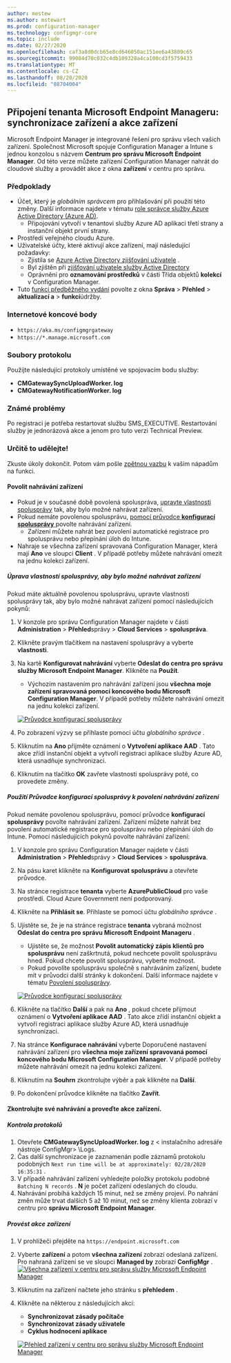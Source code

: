 ```yaml
---
author: mestew
ms.author: mstewart
ms.prod: configuration-manager
ms.technology: configmgr-core
ms.topic: include
ms.date: 02/27/2020
ms.openlocfilehash: caf3a8d0dcb65e8cd646050ac151ee6a43809c65
ms.sourcegitcommit: 99084d70c032c4db109328a4ca100cd3f5759433
ms.translationtype: MT
ms.contentlocale: cs-CZ
ms.lasthandoff: 08/20/2020
ms.locfileid: "88704004"
---
```

## <a name="microsoft-endpoint-manager-tenant-attach-device-sync-and-device-actions"></a><a name="bkmk_attach"></a> Připojení tenanta Microsoft Endpoint Manageru: synchronizace zařízení a akce zařízení
<!--3555758 live 3/4/2020-->
Microsoft Endpoint Manager je integrované řešení pro správu všech vašich zařízení. Společnost Microsoft spojuje Configuration Manager a Intune s jednou konzolou s názvem **Centrum pro správu Microsoft Endpoint Manager**. Od této verze můžete zařízení Configuration Manager nahrát do cloudové služby a provádět akce z okna **zařízení** v centru pro správu.

### <a name="prerequisites"></a>Předpoklady

- Účet, který je *globálním správcem* pro přihlašování při použití této změny. Další informace najdete v tématu [role správce služby Azure Active Directory (Azure AD)](/azure/role-based-access-control/rbac-and-directory-admin-roles#azure-ad-administrator-roles).
   - Připojování vytvoří v tenantovi služby Azure AD aplikaci třetí strany a instanční objekt první strany.
- Prostředí veřejného cloudu Azure.
- Uživatelské účty, které aktivují akce zařízení, mají následující požadavky:
   - Zjistila se [Azure Active Directory zjišťování uživatele](../../../../servers/deploy/configure/about-discovery-methods.md#azureaddisc) .
   - Byl zjištěn při [zjišťování uživatele služby Active Directory](../../../../servers/deploy/configure/about-discovery-methods.md#bkmk_aboutUser)
   - Oprávnění pro **oznamování prostředků** v části Třída objektů **kolekcí** v Configuration Manager.
- Tuto [funkci předběžného vydání](../../../../servers/manage/pre-release-features.md) povolte z okna **Správa**  >  **Přehled**  >  **aktualizací a**  >  **funkcí**údržby.

### <a name="internet-endpoints"></a>Internetové koncové body

- `https://aka.ms/configmgrgateway`
- `https://*.manage.microsoft.com`

### <a name="log-files"></a>Soubory protokolu
Použijte následující protokoly umístěné ve spojovacím bodu služby:

- **CMGatewaySyncUploadWorker. log**
- **CMGatewayNotificationWorker. log** 

### <a name="known-issues"></a>Známé problémy

Po registraci je potřeba restartovat službu SMS_EXECUTIVE. Restartování služby je jednorázová akce a jenom pro tuto verzi Technical Preview.

### <a name="try-it-out"></a>Určitě to udělejte!

Zkuste úkoly dokončit. Potom vám pošle [zpětnou vazbu](../../../../understand/find-help.md#product-feedback) k vašim nápadům na funkci.

#### <a name="enable-device-upload"></a>Povolit nahrávání zařízení

- Pokud je v současné době povolená spoluspráva, [upravte vlastnosti spolusprávy](#bkmk_edit) tak, aby bylo možné nahrávat zařízení.
- Pokud nemáte povolenou spolusprávu, [pomocí průvodce **konfigurací spolusprávy** ](#bkmk_config) povolte nahrávání zařízení.
   - Zařízení můžete nahrát bez povolení automatické registrace pro spolusprávu nebo přepínání úloh do Intune.
- Nahraje se všechna zařízení spravovaná Configuration Manager, která mají **Ano** ve sloupci **Client** . V případě potřeby můžete nahrávání omezit na jednu kolekci zařízení.   

##### <a name="edit-co-management-properties-to-enable-device-upload"></a><a name="bkmk_edit"></a> Úprava vlastností spolusprávy, aby bylo možné nahrávat zařízení

Pokud máte aktuálně povolenou spolusprávu, upravte vlastnosti spolusprávy tak, aby bylo možné nahrávat zařízení pomocí následujících pokynů:

1. V konzole pro správu Configuration Manager najdete v části **Administration**  >  **Přehled**správy  >  **Cloud Services**  >  **spoluspráva**.
1. Klikněte pravým tlačítkem na nastavení spolusprávy a vyberte **vlastnosti**.
1. Na kartě **Konfigurovat nahrávání** vyberte **Odeslat do centra pro správu služby Microsoft Endpoint Manager**. Klikněte na **Použít**.
   - Výchozím nastavením pro nahrávání zařízení jsou **všechna moje zařízení spravovaná pomocí koncového bodu Microsoft Configuration Manager**. V případě potřeby můžete nahrávání omezit na jednu kolekci zařízení.

   [![Průvodce konfigurací spolusprávy](../../media/3555758-configure-upload.png)](../../media/3555758-configure-upload.png#lightbox)
1. Po zobrazení výzvy se přihlaste pomocí účtu *globálního správce* .
1. Kliknutím na **Ano** přijměte oznámení o **Vytvoření aplikace AAD** . Tato akce zřídí instanční objekt a vytvoří registraci aplikace služby Azure AD, která usnadňuje synchronizaci.
1. Kliknutím na tlačítko **OK** zavřete vlastnosti spolusprávy poté, co provedete změny.


##### <a name="use-the-configure-co-management-wizard-to-enable-device-upload"></a><a name="bkmk_config"></a> Použití Průvodce konfigurací spolusprávy k povolení nahrávání zařízení
Pokud nemáte povolenou spolusprávu, pomocí průvodce **konfigurací spolusprávy** povolte nahrávání zařízení. Zařízení můžete nahrát bez povolení automatické registrace pro spolusprávu nebo přepínání úloh do Intune. Pomocí následujících pokynů povolte nahrávání zařízení:

1. V konzole pro správu Configuration Manager najdete v části **Administration**  >  **Přehled**správy  >  **Cloud Services**  >  **spoluspráva**.
1. Na pásu karet klikněte na **Konfigurovat spolusprávu** a otevřete průvodce.
1. Na stránce registrace **tenanta** vyberte **AzurePublicCloud** pro vaše prostředí. Cloud Azure Government není podporovaný.
1. Klikněte na **Přihlásit se**. Přihlaste se pomocí účtu *globálního správce* .
1. Ujistěte se, že je na stránce registrace **tenanta** vybraná možnost **Odeslat do centra pro správu Microsoft Endpoint Manageru** .
   - Ujistěte se, že možnost **Povolit automatický zápis klientů pro spolusprávu** není zaškrtnutá, pokud nechcete povolit spolusprávu hned. Pokud chcete povolit spolusprávu, vyberte možnost.
   - Pokud povolíte spolusprávu společně s nahráváním zařízení, budete mít v průvodci další stránky k dokončení. Další informace najdete v tématu [Povolení spolusprávy](../../../../../comanage/how-to-enable.md).

   [![Průvodce konfigurací spolusprávy](../../media/3555758-comanagement-wizard.png)](../../media/3555758-comanagement-wizard.png#lightbox)
1. Klikněte na tlačítko **Další** a pak na **Ano** , pokud chcete přijmout oznámení o **Vytvoření aplikace AAD** . Tato akce zřídí instanční objekt a vytvoří registraci aplikace služby Azure AD, která usnadňuje synchronizaci.
1. Na stránce **Konfigurace nahrávání** vyberte Doporučené nastavení nahrávání zařízení pro **všechna moje zařízení spravovaná pomocí koncového bodu Microsoft Configuration Manager**. V případě potřeby můžete nahrávání omezit na jednu kolekci zařízení.
1. Kliknutím na **Souhrn** zkontrolujte výběr a pak klikněte na **Další**.
1. Po dokončení průvodce klikněte na tlačítko **Zavřít**.  


#### <a name="review-your-upload-and-perform-device-actions"></a><a name="bkmk_review"></a> Zkontrolujte své nahrávání a proveďte akce zařízení.

##### <a name="review-logs"></a>Kontrola protokolů

1. Otevřete **CMGatewaySyncUploadWorker. log** z &lt; instalačního adresáře nástroje ConfigMgr> \Logs.
1. Čas další synchronizace je zaznamenán podle záznamů protokolu podobných `Next run time will be at approximately: 02/28/2020 16:35:31` .
1. V případě nahrávání zařízení vyhledejte položky protokolu podobné `Batching N records` . **N** je počet zařízení odeslaných do cloudu. 
1. Nahrávání probíhá každých 15 minut, než se změny projeví. Po nahrání změn může trvat dalších 5 až 10 minut, než se změny klienta zobrazí v centru pro **správu Microsoft Endpoint Manager**.

##### <a name="perform-device-actions"></a>Provést akce zařízení

1. V prohlížeči přejděte na `https://endpoint.microsoft.com`
1. Vyberte **zařízení** a potom **všechna zařízení** zobrazí odeslaná zařízení. Pro nahraná zařízení se ve sloupci **Managed by** zobrazí **ConfigMgr** .
   [![Všechna zařízení v centru pro správu služby Microsoft Endpoint Manager](../../media/3555758-all-devices.png)](../../media/3555758-all-devices.png#lightbox)
1. Kliknutím na zařízení načtete jeho stránku s **přehledem** .
1. Klikněte na některou z následujících akcí:
   - **Synchronizovat zásady počítače**
   - **Synchronizovat zásady uživatele**
   - **Cyklus hodnocení aplikace**

   [![Přehled zařízení v centru pro správu služby Microsoft Endpoint Manager](../../media/3555758-device-overview-actions.png)](../../media/3555758-device-overview-actions.png#lightbox)
